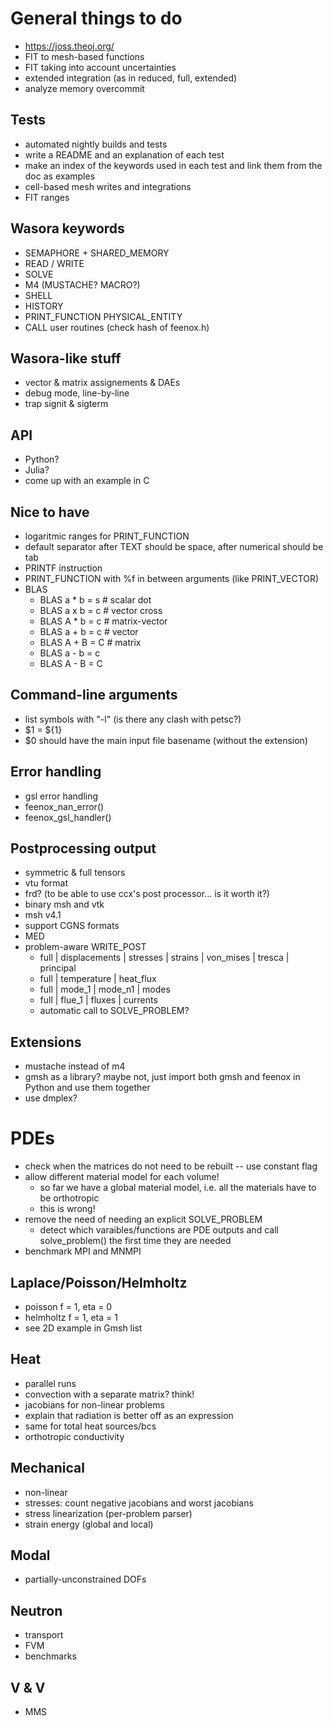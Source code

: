 # General things to do

 * https://joss.theoj.org/
 * FIT to mesh-based functions
 * FIT taking into account uncertainties
 * extended integration (as in reduced, full, extended)
 * analyze memory overcommit
 
## Tests

 * automated nightly builds and tests
 * write a README and an explanation of each test
 * make an index of the keywords used in each test and link them from the doc as examples
 * cell-based mesh writes and integrations
 * FIT ranges

## Wasora keywords

 * SEMAPHORE + SHARED_MEMORY
 * READ / WRITE
 * SOLVE
 * M4 (MUSTACHE? MACRO?)
 * SHELL
 * HISTORY
 * PRINT_FUNCTION PHYSICAL_ENTITY
 * CALL user routines (check hash of feenox.h)
 
## Wasora-like stuff

 * vector & matrix assignements & DAEs
 * debug mode, line-by-line
 * trap signit & sigterm

## API

 * Python?
 * Julia?
 * come up with an example in C

## Nice to have

 * logaritmic ranges for PRINT_FUNCTION
 * default separator after TEXT should be space, after numerical should be tab
 * PRINTF instruction
 * PRINT_FUNCTION with %f in between arguments (like PRINT_VECTOR)
 * BLAS
   - BLAS a * b = s   # scalar dot
   - BLAS a x b = c   # vector cross
   - BLAS A * b = c   # matrix-vector
   - BLAS a + b = c   # vector
   - BLAS A + B = C   # matrix
   - BLAS a - b = c
   - BLAS A - B = C
   
 
## Command-line arguments

 * list symbols with "-l" (is there any clash with petsc?)
 * $1 = ${1}
 * $0 should have the main input file basename (without the extension)
 
## Error handling 
 
 * gsl error handling
 * feenox_nan_error()
 * feenox_gsl_handler()

## Postprocessing output

 * symmetric & full tensors
 * vtu format
 * frd? (to be able to use ccx's post processor... is it worth it?)
 * binary msh and vtk
 * msh v4.1
 * support CGNS formats
 * MED
 * problem-aware WRITE_POST 
   - full | displacements | stresses | strains | von_mises | tresca | principal
   - full | temperature | heat_flux
   - full | mode_1 | mode_n1 | modes
   - full | flue_1 | fluxes | currents
   - automatic call to SOLVE_PROBLEM?
 
## Extensions
 
 * mustache instead of m4
 * gmsh as a library? maybe not, just import both gmsh and feenox in Python and use them together
 * use dmplex?
 
# PDEs

 * check when the matrices do not need to be rebuilt -- use constant flag
 * allow different material model for each volume!
   - so far we have a global material model, i.e. all the materials have to be orthotropic
   - this is wrong!
 * remove the need of needing an explicit SOLVE_PROBLEM
   - detect which varaibles/functions are PDE outputs and call solve_problem() the first time they are needed
 * benchmark MPI and MNMPI
 
## Laplace/Poisson/Helmholtz

 * poisson f = 1, eta = 0
 * helmholtz f = 1, eta = 1
 * see 2D example in Gmsh list
 
## Heat

 * parallel runs
 * convection with a separate matrix? think!
 * jacobians for non-linear problems
 * explain that radiation is better off as an expression
 * same for total heat sources/bcs
 * orthotropic conductivity
 
## Mechanical

 * non-linear
 * stresses: count negative jacobians and worst jacobians
 * stress linearization (per-problem parser)
 * strain energy (global and local)

## Modal

 * partially-unconstrained DOFs
 
## Neutron

 * transport
 * FVM
 * benchmarks
 
## V & V

 * MMS

